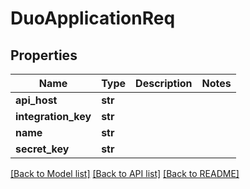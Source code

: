 # DuoApplicationReq

## Properties
Name | Type | Description | Notes
------------ | ------------- | ------------- | -------------
**api_host** | **str** |  | 
**integration_key** | **str** |  | 
**name** | **str** |  | 
**secret_key** | **str** |  | 

[[Back to Model list]](../README.md#documentation-for-models) [[Back to API list]](../README.md#documentation-for-api-endpoints) [[Back to README]](../README.md)


